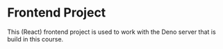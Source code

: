 # Frontend Project

This (React) frontend project is used to work with the Deno server that is build in this course.

